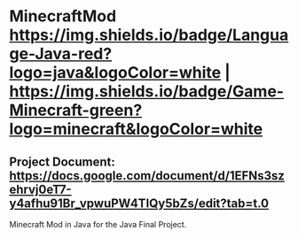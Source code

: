 # MinecraftMod https://img.shields.io/badge/Language-Java-red?logo=java&logoColor=white | https://img.shields.io/badge/Game-Minecraft-green?logo=minecraft&logoColor=white
## Project Document: https://docs.google.com/document/d/1EFNs3szehrvj0eT7-y4afhu91Br_vpwuPW4TIQy5bZs/edit?tab=t.0

Minecraft Mod in Java for the Java Final Project.


